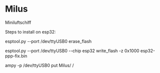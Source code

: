 # Milus
Miniluftschiff

Steps to install on esp32:

esptool.py --port /dev/ttyUSB0 erase_flash

esptool.py --port /dev/ttyUSB0 --chip esp32 write_flash -z 0x1000 esp32-ppp-fix.bin


ampy -p /dev/ttyUSB0 put Milus/ /
